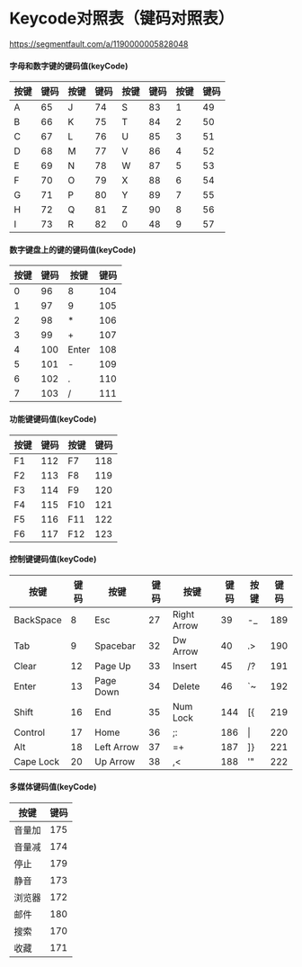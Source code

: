 

# Keycode对照表（键码对照表）

https://segmentfault.com/a/1190000005828048

#### 字母和数字键的键码值(keyCode)

| 按键 | 键码 | 按键 | 键码 | 按键 | 键码 | 按键 | 键码 |
| ---- | ---- | ---- | ---- | ---- | ---- | ---- | ---- |
| A    | 65   | J    | 74   | S    | 83   | 1    | 49   |
| B    | 66   | K    | 75   | T    | 84   | 2    | 50   |
| C    | 67   | L    | 76   | U    | 85   | 3    | 51   |
| D    | 68   | M    | 77   | V    | 86   | 4    | 52   |
| E    | 69   | N    | 78   | W    | 87   | 5    | 53   |
| F    | 70   | O    | 79   | X    | 88   | 6    | 54   |
| G    | 71   | P    | 80   | Y    | 89   | 7    | 55   |
| H    | 72   | Q    | 81   | Z    | 90   | 8    | 56   |
| I    | 73   | R    | 82   | 0    | 48   | 9    | 57   |

#### 数字键盘上的键的键码值(keyCode)

| 按键 | 键码 | 按键  | 键码 |
| ---- | ---- | ----- | ---- |
| 0    | 96   | 8     | 104  |
| 1    | 97   | 9     | 105  |
| 2    | 98   | *     | 106  |
| 3    | 99   | +     | 107  |
| 4    | 100  | Enter | 108  |
| 5    | 101  | -     | 109  |
| 6    | 102  | .     | 110  |
| 7    | 103  | /     | 111  |

#### 功能键键码值(keyCode)

| 按键 | 键码 | 按键 | 键码 |
| ---- | ---- | ---- | ---- |
| F1   | 112  | F7   | 118  |
| F2   | 113  | F8   | 119  |
| F3   | 114  | F9   | 120  |
| F4   | 115  | F10  | 121  |
| F5   | 116  | F11  | 122  |
| F6   | 117  | F12  | 123  |

#### 控制键键码值(keyCode)

| 按键      | 键码 | 按键       | 键码 | 按键        | 键码 | 按键 | 键码 |
| --------- | ---- | ---------- | ---- | ----------- | ---- | ---- | ---- |
| BackSpace | 8    | Esc        | 27   | Right Arrow | 39   | -_   | 189  |
| Tab       | 9    | Spacebar   | 32   | Dw Arrow    | 40   | .>   | 190  |
| Clear     | 12   | Page Up    | 33   | Insert      | 45   | /?   | 191  |
| Enter     | 13   | Page Down  | 34   | Delete      | 46   | `~   | 192  |
| Shift     | 16   | End        | 35   | Num Lock    | 144  | [{   | 219  |
| Control   | 17   | Home       | 36   | ;:          | 186  | \|   | 220  |
| Alt       | 18   | Left Arrow | 37   | =+          | 187  | ]}   | 221  |
| Cape Lock | 20   | Up Arrow   | 38   | ,<          | 188  | '"   | 222  |

#### 多媒体键码值(keyCode)

| 按键   | 键码 |
| ------ | ---- |
| 音量加 | 175  |
| 音量减 | 174  |
| 停止   | 179  |
| 静音   | 173  |
| 浏览器 | 172  |
| 邮件   | 180  |
| 搜索   | 170  |
| 收藏   | 171  |